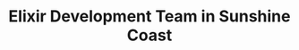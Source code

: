 ---
title: Elixir Development Team in Sunshine Coast
permalink: /landings/locations/sunshine-coast/developer/elixir
technology: Elixir
location: Sunshine Coast
---